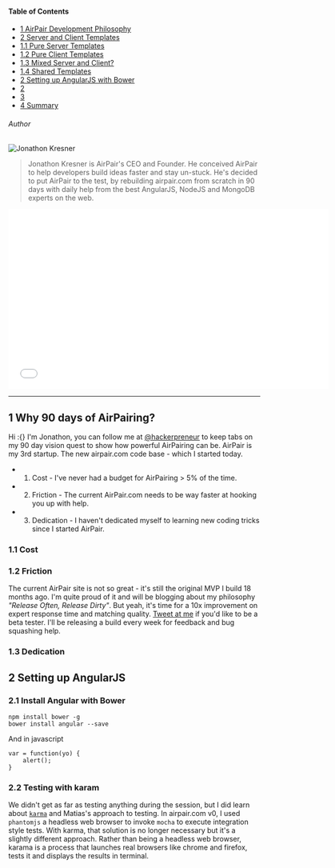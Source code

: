 #### Table of Contents
- [1 AirPair Development Philosophy](#1-airpair-development-philosophy)
- [2 Server and Client Templates](#server-and-client-side-templates)
 - [1.1 Pure Server Templates](#)
 - [1.2 Pure Client Templates](#)
 - [1.3 Mixed Server and Client?](#)
 - [1.4 Shared Templates](#)
- [2 Setting up AngularJS with Bower](#)
- [2 ](#)
- [3 ](#)
- [4 Summary](#4)

###### Author
![Jonathon Kresner](//gravatar.com/avatar/780d02a99798886da48711d8104801a4?s=100) 

> Jonathon Kresner is AirPair's CEO and Founder. He conceived AirPair to help developers build ideas faster and stay un-stuck.
> He's decided to put AirPair to the test, by rebuilding airpair.com from scratch in 90 days with daily help from the best 
> AngularJS, NodeJS and MongoDB experts on the web.

<iframe width="640" height="360" src="//www.youtube-nocookie.com/embed/GZess8ZAVAU" frameborder="0" allowfullscreen>
</iframe>

---

## 1 Why 90 days of AirPairing?
Hi :{} I'm Jonathon, you can follow me at [@hackerpreneur](http://twitter.com/hackerpreneur) to keep tabs on my 90 day vision quest to show how powerful AirPairing can be. AirPair is my 3rd startup. The new airpair.com code base - which I started today.


- 1) Cost - I've never had a budget for AirPairing > 5% of the time.
- 2) Friction - The current AirPair.com needs to be way faster at hooking you up with help.
- 3) Dedication - I haven't dedicated myself to learning new coding tricks since I started AirPair.

### 1.1 Cost


### 1.2 Friction
The current AirPair site is not so great - it's still the original MVP I build 18 months ago. I'm quite proud of it and will be blogging about my philosophy *"Release Often, Release Dirty"*. But yeah, it's time for a 10x improvement on expert response time and matching quality. <a href="http://twitter.com/home?status=@hackerprenuer I would love to be a beta tester for the new ap" target="_blank">Tweet at me</a> if you'd like to be a beta tester. I'll be releasing a build every week for feedback and bug squashing help.

### 1.3 Dedication


## 2 Setting up AngularJS

### 2.1 Install Angular with Bower

<!--?prettify lang=cli linenums=false?-->

	npm install bower -g
	bower install angular --save

And in javascript 

<!--?prettify lang=javascript linenums=true?-->

	var = function(yo) {
		alert();
	}

### 2.2 Testing with karam
We didn't get as far as testing anything during the session, but I did learn about [`karma`](http://karma-runner.github.io/) and Matias's approach to testing. In airpair.com v0, I used `phantomjs` a headless web browser to invoke `mocha` to execute integration style tests. With karma, that solution is no longer necessary but it's a slightly different approach. Rather than being a headless web browser, karama is a process that launches real browsers like chrome and firefox, tests it and displays the results in terminal.
